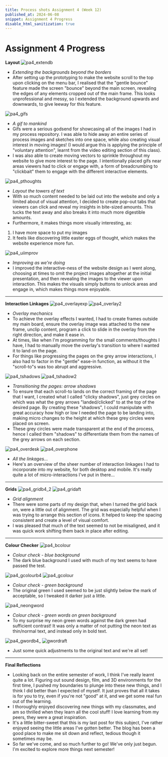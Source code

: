 ```yaml
---
title: Process shots Assignment 4 (Week 12)
published_at: 2024-06-08
snippet: Assignment 4 Progress
disable_html_sanitization: true
---
```

# **Assignment 4 Progress**
**Layout**
![pa4_extendb](/process_a4/pa4_extendb.jpg)
- *Extending the backgrounds beyond the borders*
- After setting up the prototyping to make the website scroll to the top upon clicking on the menu bar, I realised that the "gentle bounce" feature made the screen "bounce" beyond the main screen, revealing the edges of any elements cropped out of the main frame. This looks unprofessional and messy, so I extended the background upwards and downwards, to give leeway for this feature.

![pa4_gifs](/process_a4/pa4_gifs.png)
- *A gif to mankind*
- Gifs were a serious godsend for showcasing all of the images I had in my process repository. I was able to hide away an entire series of process images and sketches into one space, while also creating visual interest in moving images! (I would argue this is applying the principle of "voluntary attention", learnt from the video editing section of this class). 
- I was also able to create moving vectors to sprinkle throughout my website to give more interest to the page. I intentionally placed gifs near areas viewers had to click or engage with, a form of breadcrumbing to "clickbait" them to engage with the different interactive elements.

![pa4_pthoughts](/process_a4/pa4_pthoughts.jpg)
- *Layout the towers of text*
- With so much content needed to be laid out into the website and only a limited about of visual attention, I decided to create pop-out tabs that viewers can click and reveal my insights in bite-sized amounts. This tucks the text away and also breaks it into much more digestible amounts.
- Furthermore, it makes things more visually interesting, as:
1. I have more space to put my images
2. It feels like discovering little easter eggs of thought, which makes the website experience more fun.

![pa4_uiimprov](/process_a4/pa4_uiimprov.jpg)
- *Improving as we're doing*
- I improved the interactive-ness of the website design as I went along, choosing at times to omit the project images altogether at the initial presentation, and then revealing the images to the viewer upon interaction. This makes the visuals simply buttons to unlock areas and engage in, which makes things more enjoyable.
__________
**Interaction Linkages**
![pa4_overlayexp](/process_a4/pa4_overlayexp.jpg)
![pa4_overlay2](/process_a4/pa4_overlay2.jpg)
- *Overlay mechanics*
- To achieve the overlay effects I wanted, I had to create frames outside my main board, ensure the overlay image was attached to the new frame, unclip content, program a click to slide in the overlay from the right direction, and make it ease in. 
- At times, like when I'm programming for the small comments/thoughts I have, I had to manually move the overlay's transition to where I wanted it to land on the page.
- For things like progressing the pages on the grey arrow interactions, I also had to factor in the "gentle" ease-in function, as without it the "scroll-to"s was too abrupt and aggressive.

![pa4_tshadows](/process_a4/pa4_tshadows.jpg)
![pa4_tshadow2](/process_a4/pa4_tshadow2.jpg)
- *Transitioning the pages: arrow shadows*
- To ensure that each scroll-to lands on the correct framing of the page that I want, I created what I called "clicky shadows", just grey circles on which was what the grey arrows "landed/clicked" to at the top of the desired page. By creating these "shadows", I could manipulate with great accuracy how high or low I needed the page to be landing into, making micro changes to the height at which these grey circles were placed on screen. 
- These grey circles were made transparent at the end of the process, hence I called them "shadows" to differentiate them from the names of the grey arrows on each section.

![pa4_overdesk](/process_a4/pa4_overdesk.jpg)
![pa4_overphone](/process_a4/pa4_overphone.jpg)
- *All the linkages...*
- Here's an overview of the sheer number of interaction linkages I had to incorporate into my website, for both desktop and mobile. It's really quite a lot of micro-interactions I've put in there...
__________

**Grids**
![pa4_gridb4_2](/process_a4/pa4_gridb4_2.jpg)
![pa4_gridaft](/process_a4/pa4_gridaft.jpg)
- *Grid alignment*
- There were some parts of my design that, when I turned the grid back on, were a little out of alignment. The grid was especially helpful when I was trying to arrange this section of icons. It helped to keep the spacing consistent and create a level of visual comfort.
- I was pleased that much of the text seemed to not be misaligned, and it was quick work shifting them back in place after editing.
__________

**Colour Checker**
![pa4_bcolour](/process_a4/pa4_bcolour.jpg)
- *Colour check - blue background*
- The dark blue background I used with much of my text seems to have passed the test.


![pa4_gcolourb4](/process_a4/pa4_gcolourb4.jpg)
![pa4_gcolour](/process_a4/pa4_gcolour.jpg)
- *Colour check - green background*
- The original green I used seemed to be just slightly below the mark of acceptable, so I tweaked it darker just a little.


![pa4_neongword](/process_a4/pa4_neongword.jpg)
- *Colour check - green words on green background*
- To my surprise my neon green words against the dark green had sufficient contrast! It was only a matter of not putting the neon text as thin/normal text, and instead only in bold text.

![pa4_gwordb4_](/process_a4/pa4_gwordb4_.jpg)
![gwordraft](/process_a4/gwordraft.jpg)
- Just some quick adjustments to the original text and we're all set!
_______

**Final Reflections**
- Looking back on the entire semester of work, I think I've really learnt quite a lot. Figuring out sound design, film, and 3D environments for the first time, I pushed my boundaries to plunge into these new things, and I think I did better than I expected of myself. It just proves that all it takes is for you to try, even if you're not "good" at it, and we get some real fun out of the learning. 
- I thoroughly enjoyed discovering new things with my classmates, and am so thrilled when they learn all the cool stuff! I love learning from my peers, they were a great inspiration.
- It's a little bitter-sweet that this is my last post for this subject, I've rather enjoyed seeing the little areas I've gotten better. The blog has been a good place to make me sit down and reflect, tedious though it sometimes may be.
- So far we've come, and so much further to go! We've only just begun. I'm excited to explore more things next semester!